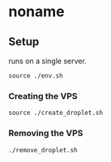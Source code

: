noname
======

## Setup

runs on a single server.

    source ./env.sh

### Creating the VPS

    source ./create_droplet.sh

### Removing the VPS

    ./remove_droplet.sh

